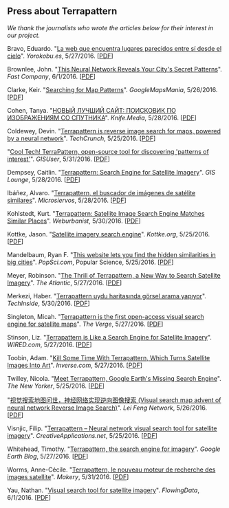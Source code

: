## Press about Terrapattern

*We thank the journalists who wrote the articles below for their interest in our project.* 

Bravo, Eduardo. "<a href="http://www.yorokobu.es/la-web-encuentra-la-tierra-lugares-parecidos/">La web que encuentra lugares parecidos entre s&#237; desde el cielo</a>". <em>Yorokobu.es</em>, 5/27/2016. [<a href="/pdf/yorokobu_20160527.pdf">PDF</a>]<br />

Brownlee, John. "<a href="http://www.fastcodesign.com/3060424/this-neural-network-reveals-your-citys-secret-patterns">This Neural Network Reveals Your City's Secret Patterns</a>". <em>Fast Company</em>, 6/1/2016. [<a href="/pdf/fastco_20160601.pdf">PDF</a>]<br />

Clarke, Keir. "<a href="http://googlemapsmania.blogspot.it/2016/05/searching-for-map-patterns.html">Searching for Map Patterns</a>". <em>GoogleMapsMania</em>, 5/26/2016. [<a href="/pdf/google_maps_mania_20160526.pdf">PDF</a>]<br />

Cohen, Tanya. "<a href="http://knife.media/terrapattern/">&#1053;&#1054;&#1042;&#1067;&#1049; &#1051;&#1059;&#1063;&#1064;&#1048;&#1049; &#1057;&#1040;&#1049;&#1058;: &#1055;&#1054;&#1048;&#1057;&#1050;&#1054;&#1042;&#1048;&#1050; &#1055;&#1054; &#1048;&#1047;&#1054;&#1041;&#1056;&#1040;&#1046;&#1045;&#1053;&#1048;&#1071;&#1052; &#1057;&#1054; &#1057;&#1055;&#1059;&#1058;&#1053;&#1048;&#1050;&#1040;</a>". <em>Knife.Media</em>, 5/28/2016. [<a href="/pdf/knife_20160528.pdf">PDF</a>]<br />

Coldewey, Devin. "<a href="http://techcrunch.com/2016/05/25/terrapattern-is-a-neural-net-powered-reverse-image-search-for-maps/">Terrapattern is reverse image search for maps, powered by a neural network</a>". <em>TechCrunch</em>, 5/25/2016. [<a href="/pdf/techcrunch_20160526.pdf">PDF</a>]<br />

"<a href="http://gisuser.com/2016/05/cool-tech-terrapattern-open-source-tool-for-discovering-patterns-of-interest/">Cool Tech! TerraPattern, open-source tool for discovering 'patterns of interest'</a>". <em>GISUser</em>, 5/31/2016. [<a href="/pdf/gisuser_20160531.pdf">PDF</a>]<br />

Dempsey, Caitlin. "<a href="https://www.gislounge.com/terrapattern-search-engine-satellite-imagery/">Terrapattern: Search Engine for Satellite Imagery</a>". <em>GIS Lounge</em>, 5/28/2016. [<a href="/pdf/gislounge_20160528.pdf">PDF</a>]<br />

Ib&#225;&#241;ez, Alvaro. "<a href="http://www.microsiervos.com/archivo/internet/terrapattern-buscador-imagenes-satelite.html">Terrapattern, el buscador de im&#225;genes de sat&#233;lite similares</a>". <em>Microsiervos</em>, 5/28/2016. [<a href="/pdf/microservios_20160528.pdf">PDF</a>]<br />

Kohlstedt, Kurt. "<a href="http://weburbanist.com/2016/05/30/terrapattern-satellite-image-search-engine-matches-similar-places/">Terrapattern: Satellite Image Search Engine Matches Similar Places</a>". <em>Weburbanist</em>, 5/30/2016. [<a href="/pdf/weburbanist_20160530.pdf">PDF</a>]<br />

Kottke, Jason. "<a href="http://kottke.org/16/05/satellite-imagery-search-engine">Satellite imagery search engine</a>". <em>Kottke.org</em>, 5/25/2016. [<a href="/pdf/kottke_20160525.pdf">PDF</a>]<br />

Mandelbaum, Ryan F. "<a href="http://www.popsci.com/you-can-now-search-google-maps-by-matching-similar-landscapes">This website lets you find the hidden similarities in big cities</a>". <em>PopSci.com</em>, Popular Science, 5/25/2016. [<a href="/pdf/popular_science_20160525.pdf">PDF</a>]<br />

Meyer, Robinson. "<a href="http://www.theatlantic.com/technology/archive/2016/05/the-promise-of-terrapattern-the-visual-search-engine-for-satellite-imagery/484610/">The Thrill of Terrapattern, a New Way to Search Satellite Imagery</a>". <em>The Atlantic</em>, 5/27/2016. [<a href="/pdf/atlantic_20160527.pdf">PDF</a>]<br /> 

Merkezi, Haber. "<a href="https://www.techinside.com/terrapattern-gorsel-arama-yapiyor/">Terrapattern uydu haritas&#305;nda g&#246;rsel arama yap&#305;yor</a>". <em>TechInside</em>, 5/30/2016. [<a href="/pdf/techinside_20160530.pdf">PDF</a>]<br />

Singleton, Micah. "<a href="http://www.theverge.com/2016/5/27/11796786/errapattern-visual-search-engine-satellite-maps">Terrapattern is the first open-access visual search engine for satellite maps</a>". <em>The Verge</em>, 5/27/2016. [<a href="/pdf/the_verge_20160527.pdf">PDF</a>]<br />

Stinson, Liz. "<a href="http://www.wired.com/2016/05/terrapattern-like-search-engine-satellite-imagery/">Terrapattern is Like a Search Engine for Satellite Imagery</a>". <em>WIRED.com</em>, 5/27/2016. [<a href="/pdf/wired_20160527.pdf">PDF</a>]<br />

Toobin, Adam. "<a href="https://www.inverse.com/article/16252-kill-some-time-with-terrapattern-which-turns-satellite-images-into-art">Kill Some Time With Terrapattern, Which Turns Satellite Images Into Art</a>". <em>Inverse.com</em>, 5/27/2016. [<a href="/pdf/inverse_20160527.pdf">PDF</a>]<br />

Twilley, Nicola. "<a href="http://www.newyorker.com/tech/elements/meet-terrapattern-google-earths-missing-search-engine">Meet Terrapattern, Google Earth's Missing Search Engine</a>". <em>The New Yorker</em>, 5/25/2016. [<a href="/pdf/new_yorker_20160525.pdf">PDF</a>]<br />

"<a href="http://www.leiphone.com/news/201605/uZhQO2dXj6a8Zaxa.html">&#35270;&#35273;&#25628;&#32034;&#22320;&#22270;&#38382;&#19990;&#65292;&#31070;&#32463;&#32593;&#32476;&#23454;&#29616;&#36870;&#21521;&#22270;&#20687;&#25628;&#32034; (Visual search map advent of neural network Reverse Image Search)</a>". <em>Lei Feng Network</em>, 5/26/2016. [<a href="/pdf/leiphone_20160526.pdf">PDF</a>]<br />

Visnjic, Filip. "<a href="http://www.creativeapplications.net/processing/terrapattern-neural-network-visual-search-tool-for-satellite-imagery/">Terrapattern &#8211; Neural network visual search tool for satellite imagery</a>". <em>CreativeApplications.net</em>, 5/25/2016. [<a href="/pdf/creative_applications_20160525.pdf">PDF</a>]<br />

Whitehead, Timothy. "<a href="http://www.gearthblog.com/blog/archives/2016/05/terrapattern-search-engine-imagery.html">Terrapattern, the search engine for imagery</a>". <em>Google Earth Blog</em>, 5/27/2016. [<a href="/pdf/google_earth_blog_20160527.pdf">PDF</a>]<br />

Worms, Anne-C&eacute;cile. "<a href="http://www.makery.info/2016/05/31/terrapattern-le-nouveau-moteur-de-recherche-des-images-satellite/">Terrapattern, le nouveau moteur de recherche des images satellite</a>". <em>Makery</em>, 5/31/2016. [<a href="/pdf/makery_20160531.pdf">PDF</a>]<br />

Yau, Nathan. "<a href="http://flowingdata.com/2016/06/01/visual-search-tool-for-satellite-imagery/">Visual search tool for satellite imagery</a>". <em>FlowingData</em>, 6/1/2016. [<a href="/pdf/flowingdata_20160601.pdf">PDF</a>]<br />